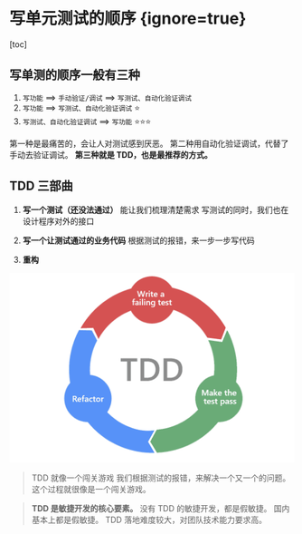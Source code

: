 # 写单元测试的顺序 {ignore=true}

[toc]

## 写单测的顺序一般有三种

1. `写功能` ==> `手动验证/调试` ==> `写测试、自动化验证调试`
2. `写功能` ==> `写测试、自动化验证调试` :star:
3. `写测试、自动化验证调试` ==> `写功能` :star::star::star:

第一种是最痛苦的，会让人对测试感到厌恶。
第二种用自动化验证调试，代替了手动去验证调试。
**第三种就是 TDD，也是最推荐的方式。**

## TDD 三部曲

1. **写一个测试（还没法通过）**
能让我们梳理清楚需求
写测试的同时，我们也在设计程序对外的接口

2. **写一个让测试通过的业务代码**
根据测试的报错，来一步一步写代码

3. **重构**

![](assets/test-driven-development-TDD.webp)

> TDD 就像一个闯关游戏
> 我们根据测试的报错，来解决一个又一个的问题。
> 这个过程就很像是一个闯关游戏。

> **TDD 是敏捷开发的核心要素。**
> 没有 TDD 的敏捷开发，都是假敏捷。
> 国内基本上都是假敏捷。
> TDD 落地难度较大，对团队技术能力要求高。